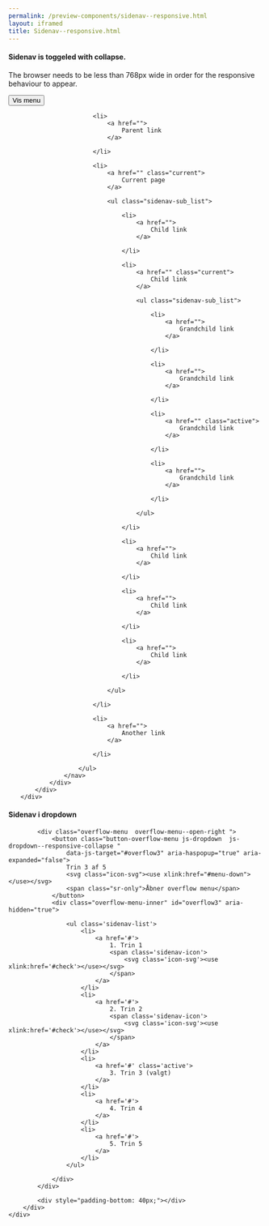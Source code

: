 ```yaml
--- 
permalink: /preview-components/sidenav--responsive.html
layout: iframed 
title: Sidenav--responsive.html
---
```

<div class="container">
    <div class="row">
        <div class="col-12">
            <h4 class="my-4">Sidenav is toggeled with collapse.</h4>
            <p>The browser needs to be less than 768px wide in order for the responsive
                behaviour to appear.</p>
        </div>
        <div class="col-12 sidebar-col">
            <div>
                <button class="button button-primary mb-4 d-md-none js-collapse" data-js-target="#sidenav1"
                    aria-controls="sidenav1" aria-expanded="false">Vis menu</button>
                <nav class="d-md-block collapsed" id="sidenav1" aria-hidden="true">
                    <ul class="sidenav-list">

                        <li>
                            <a href="">
                                Parent link
                            </a>

                        </li>

                        <li>
                            <a href="" class="current">
                                Current page
                            </a>

                            <ul class="sidenav-sub_list">

                                <li>
                                    <a href="">
                                        Child link
                                    </a>

                                </li>

                                <li>
                                    <a href="" class="current">
                                        Child link
                                    </a>

                                    <ul class="sidenav-sub_list">

                                        <li>
                                            <a href="">
                                                Grandchild link
                                            </a>

                                        </li>

                                        <li>
                                            <a href="">
                                                Grandchild link
                                            </a>

                                        </li>

                                        <li>
                                            <a href="" class="active">
                                                Grandchild link
                                            </a>

                                        </li>

                                        <li>
                                            <a href="">
                                                Grandchild link
                                            </a>

                                        </li>

                                    </ul>

                                </li>

                                <li>
                                    <a href="">
                                        Child link
                                    </a>

                                </li>

                                <li>
                                    <a href="">
                                        Child link
                                    </a>

                                </li>

                                <li>
                                    <a href="">
                                        Child link
                                    </a>

                                </li>

                            </ul>

                        </li>

                        <li>
                            <a href="">
                                Another link
                            </a>

                        </li>

                    </ul>
                </nav>
            </div>
        </div>
    </div>
</div>

<div class="container mt-6">
    <div class="row">
        <div class="col-12">
            <h4 class="my-4">Sidenav i dropdown</h4>
        </div>
        <div class="col-12">

            <div class="overflow-menu  overflow-menu--open-right ">
                <button class="button-overflow-menu js-dropdown  js-dropdown--responsive-collapse "
                    data-js-target="#overflow3" aria-haspopup="true" aria-expanded="false">
                    Trin 3 af 5
                    <svg class="icon-svg"><use xlink:href="#menu-down"></use></svg>
                    <span class="sr-only">Åbner overflow menu</span>
                </button>
                <div class="overflow-menu-inner" id="overflow3" aria-hidden="true">

                    <ul class='sidenav-list'>
                        <li>
                            <a href='#'>
                                1. Trin 1
                                <span class='sidenav-icon'>
                                    <svg class='icon-svg'><use xlink:href='#check'></use></svg>
                                </span>
                            </a>
                        </li>
                        <li>
                            <a href='#'>
                                2. Trin 2
                                <span class='sidenav-icon'>
                                    <svg class='icon-svg'><use xlink:href='#check'></use></svg>
                                </span>
                            </a>
                        </li>
                        <li>
                            <a href='#' class='active'>
                                3. Trin 3 (valgt)
                            </a>
                        </li>
                        <li>
                            <a href='#'>
                                4. Trin 4
                            </a>
                        </li>
                        <li>
                            <a href='#'>
                                5. Trin 5
                            </a>
                        </li>
                    </ul>

                </div>
            </div>

            <div style="padding-bottom: 40px;"></div>
        </div>
    </div>
</div>